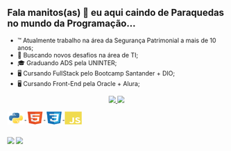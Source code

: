 ## Fala manitos(as) 👋 eu aqui caindo de Paraquedas no mundo da Programação...
 
- ™️   Atualmente trabalho na área da Segurança Patrimonial a mais de 10 anos;
- 🔰  Buscando novos desafios na área de TI; 
- 🎓 Graduando ADS pela UNINTER;
- 🖥️ Cursando FullStack pelo Bootcamp Santander + DIO;
- 🖥️ Cursando Front-End pela Oracle + Alura;



<div align="center">
    
  <a href="https://github.com/EdgoAlves820">
  <img height="180em" src="https://github-readme-stats.vercel.app/api?username=EdgoAlves820&show_icons=true&theme=dark&include_all_commits=true&count_private=true"/>
   <img height="180em" src="https://github-readme-stats.vercel.app/api/top-langs/?username=EdgoAlves820&layout=compact&langs_count=16&theme=radical"/>
            
</div>
  
<div style="display: inline_block"><br>
  
  <img align="center" alt="edgo-Python" height="30" width="40" src="https://raw.githubusercontent.com/devicons/devicon/master/icons/python/python-original.svg">
  <img align="center" alt="edgo-HTML" height="30" width="40" src="https://raw.githubusercontent.com/devicons/devicon/master/icons/html5/html5-original.svg">
  <img align="center" alt="edgo-CSS" height="30" width="40" src="https://raw.githubusercontent.com/devicons/devicon/master/icons/css3/css3-original.svg">
  <img align="center" alt="edgo-Js" height="30" width="40" src="https://raw.githubusercontent.com/devicons/devicon/master/icons/javascript/javascript-plain.svg">
  
</div>
  
##

<div>
  <a href="https://www.linkedin.com/in/edgo820" target="_blank"><img src="https://img.shields.io/badge/-LinkedIn-%230077B5?style=for-the-badge&logo=linkedin&logoColor=white" target="_blank"></a>
  <a href ="mailto:edgoalves820@gmail.com"><img src="https://img.shields.io/badge/-Gmail-%23333?style=for-the-badge&logo=gmail&logoColor=white" target="_blank"></a>
   
  
 
</div>  
 
  
